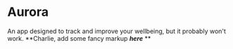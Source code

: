 # Aurora
An app designed to track and improve your wellbeing, but it probably won't work.
**Charlie, add some fancy markup ***here*** **
